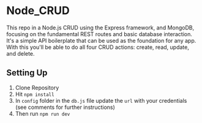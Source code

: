 # Node_CRUD

This repo in a Node.js CRUD using the Express framework, and MongoDB, focusing on the fundamental REST routes and basic database interaction. It's a simple API boilerplate that can be used as the foundation for any app. With this you'll be able to do all four CRUD actions: create, read, update, and delete.

## Setting Up

1. Clone Repository
2. Hit `npm install`
3. In `config` folder in the `db.js` file update the `url` with your credentials (see comments for further instructions)
4. Then run `npm run dev`
